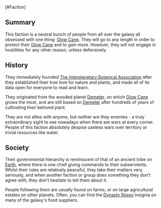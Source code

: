 [#Faction]

## Summary

This faction is a neutral bunch of people from all over the galaxy all obsessed with one thing: [Glow Cane](../Species/Flora/Glow%20Cane.md). They will go to any length in order to protect their [Glow Cane](../Species/Flora/Glow%20Cane.md) and to gain more. However, they will not engage in hostilities for any other reason, unless defensively.

## History

They immediately founded [The Interplanetary Botanical Association](../Locations/Interplanetary%20Botanical%20Association.md) after they established their true love for nature and plants, and made all of its data open for everyone to read and learn.

They originated from the wooded planet [Demeter](../Planets/Demeter.md), on which [Glow Cane](../Species/Flora/Glow%20Cane.md) grows the most, and are still based on [Demeter](../Planets/Demeter.md) after hundreds of years of cultivating their beloved plant.

They are not allies with anyone, but neither are they enemies - a truly extraordinary sight to see nowadays when there are wars at every corner. People of this faction absolutely despise useless wars over territory or trivial resources like water.

## Society

Their governmental hierarchy is reminiscent of that of an ancient tribe on [Earth](../Planets/Earth.md), where there is one chief giving commands to their subservients. Whilst their rules are relatively peaceful, they take their matters very seriously, and when another faction or group does something they don't agree with, they don't hesitate to tell them about it.

People following them are usually found on farms, or on large agricultural estates on other planets. Often, you can find the [Dynasty Roses](Dynasty%20Roses.md) insignia on many of the galaxy's food suppliers.